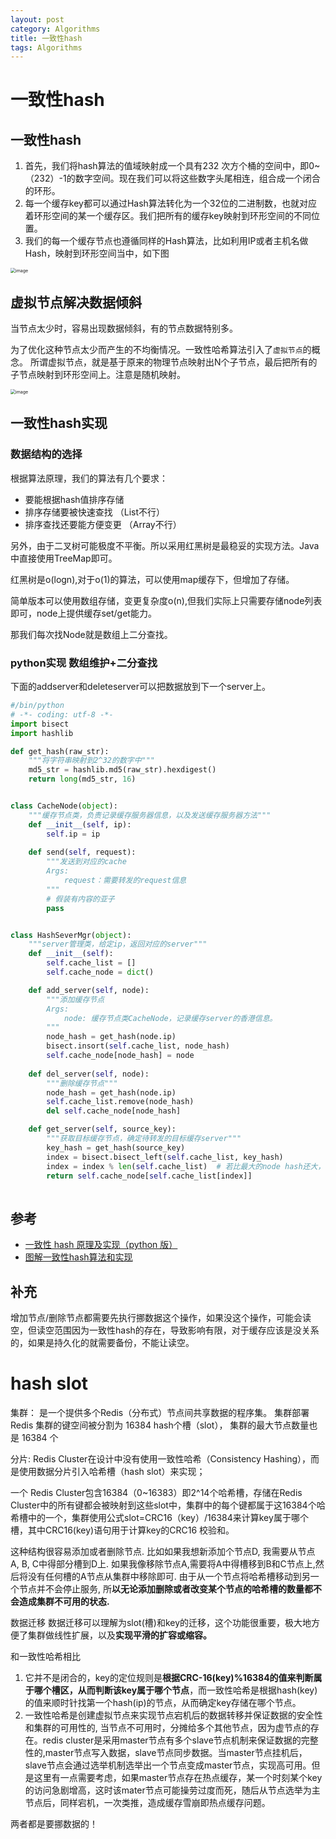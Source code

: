 ```yaml
---
layout: post
category: Algorithms
title: 一致性hash
tags: Algorithms
---
```


# 一致性hash

## 一致性hash

1. 首先，我们将hash算法的值域映射成一个具有232 次方个桶的空间中，即0~（232）-1的数字空间。现在我们可以将这些数字头尾相连，组合成一个闭合的环形。
2. 每一个缓存key都可以通过Hash算法转化为一个32位的二进制数，也就对应着环形空间的某一个缓存区。我们把所有的缓存key映射到环形空间的不同位置。
3. 我们的每一个缓存节点也遵循同样的Hash算法，比如利用IP或者主机名做Hash，映射到环形空间当中，如下图

<img src="https://cdn.jsdelivr.net/gh/mafulong/mdPic@vv3/v3/20211223220115.png" alt="image" style="zoom:50%;" />

## 虚拟节点解决数据倾斜

当节点太少时，容易出现数据倾斜，有的节点数据特别多。

为了优化这种节点太少而产生的不均衡情况。一致性哈希算法引入了`虚拟节点`的概念。
所谓虚拟节点，就是基于原来的物理节点映射出N个子节点，最后把所有的子节点映射到环形空间上。注意是随机映射。

<img src="https://cdn.jsdelivr.net/gh/mafulong/mdPic@vv10/img/202508301533089" alt="image" style="zoom:50%;" />

## 一致性hash实现

### 数据结构的选择

根据算法原理，我们的算法有几个要求：

- 要能根据hash值排序存储
- 排序存储要被快速查找 （List不行）
- 排序查找还要能方便变更 （Array不行）

另外，由于二叉树可能极度不平衡。所以采用红黑树是最稳妥的实现方法。Java中直接使用TreeMap即可。

红黑树是o(logn),对于o(1)的算法，可以使用map缓存下，但增加了存储。

简单版本可以使用数组存储，变更复杂度o(n),但我们实际上只需要存储node列表即可，node上提供缓存set/get能力。

那我们每次找Node就是数组上二分查找。

### python实现 数组维护+二分查找

下面的addserver和deleteserver可以把数据放到下一个server上。

```python
#/bin/python 
# -*- coding: utf-8 -*-
import bisect
import hashlib

def get_hash(raw_str):
    """将字符串映射到2^32的数字中"""
    md5_str = hashlib.md5(raw_str).hexdigest()
    return long(md5_str, 16)


class CacheNode(object):
    """缓存节点类，负责记录缓存服务器信息，以及发送缓存服务器方法"""
    def __init__(self, ip):
        self.ip = ip
    
    def send(self, request):
        """发送到对应的cache
        Args:
            request：需要转发的request信息
        """
        # 假装有内容的亚子
        pass


class HashSeverMgr(object):
    """server管理类，给定ip，返回对应的server"""
    def __init__(self):
        self.cache_list = []
        self.cache_node = dict()

    def add_server(self, node):
        """添加缓存节点
        Args:
            node: 缓存节点类CacheNode，记录缓存server的香港信息。
        """
        node_hash = get_hash(node.ip)
        bisect.insort(self.cache_list, node_hash)
        self.cache_node[node_hash] = node
    
    def del_server(self, node):
        """删除缓存节点"""
        node_hash = get_hash(node.ip)
        self.cache_list.remove(node_hash)
        del self.cache_node[node_hash]

    def get_server(self, source_key):
        """获取目标缓存节点，确定待转发的目标缓存server"""
        key_hash = get_hash(source_key)
        index = bisect.bisect_left(self.cache_list, key_hash)
        index = index % len(self.cache_list)  # 若比最大的node hash还大，分发给第一个node
        return self.cache_node[self.cache_list[index]]
    

```

## 参考

- [一致性 hash 原理及实现（python 版）](https://xie.infoq.cn/article/e7182d18df48bc26eeb30b207)
- [图解一致性hash算法和实现](https://aijishu.com/a/1060000000007241)

## 补充

增加节点/删除节点都需要先执行挪数据这个操作，如果没这个操作，可能会读空，但读空范围因为一致性hash的存在，导致影响有限，对于缓存应该是没关系的，如果是持久化的就需要备份，不能让读空。



# hash slot

集群：
是一个提供多个Redis（分布式）节点间共享数据的程序集。
集群部署
Redis 集群的键空间被分割为 16384 hash个槽（slot）， 集群的最大节点数量也是 16384 个

分片:
 Redis Cluster在设计中没有使用一致性哈希（Consistency Hashing），而是使用数据分片引入哈希槽（hash slot）来实现；

一个 Redis Cluster包含16384（0~16383）即2^14个哈希槽，存储在Redis Cluster中的所有键都会被映射到这些slot中，集群中的每个键都属于这16384个哈希槽中的一个，集群使用公式slot=CRC16（key）/16384来计算key属于哪个槽，其中CRC16(key)语句用于计算key的CRC16 校验和。



这种结构很容易添加或者删除节点. 比如如果我想新添加个节点D, 我需要从节点 A, B, C中得部分槽到D上. 如果我像移除节点A,需要将A中得槽移到B和C节点上,然后将没有任何槽的A节点从集群中移除即可. 由于从一个节点将哈希槽移动到另一个节点并不会停止服务, 所**以无论添加删除或者改变某个节点的哈希槽的数量都不会造成集群不可用的状态.**



数据迁移
数据迁移可以理解为slot(槽)和key的迁移，这个功能很重要，极大地方便了集群做线性扩展，以及**实现平滑的扩容或缩容。**





和一致性哈希相比

1. 它并不是闭合的，key的定位规则是**根据CRC-16(key)%16384的值来判断属于哪个槽区，从而判断该key属于哪个节点**，而一致性哈希是根据hash(key)的值来顺时针找第一个hash(ip)的节点，从而确定key存储在哪个节点。
2. 一致性哈希是创建虚拟节点来实现节点宕机后的数据转移并保证数据的安全性和集群的可用性的, 当节点不可用时，分摊给多个其他节点，因为虚节点的存在。redis cluster是采用master节点有多个slave节点机制来保证数据的完整性的,master节点写入数据，slave节点同步数据。当master节点挂机后，slave节点会通过选举机制选举出一个节点变成master节点，实现高可用。但是这里有一点需要考虑，如果master节点存在热点缓存，某一个时刻某个key的访问急剧增高，这时该mater节点可能操劳过度而死，随后从节点选举为主节点后，同样宕机，一次类推，造成缓存雪崩即热点缓存问题。



两者都是要挪数据的！